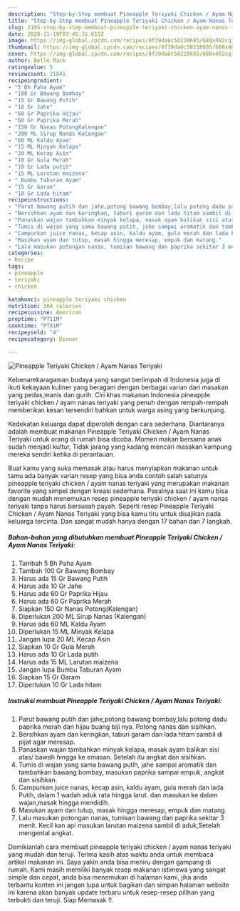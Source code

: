 ```yaml
---
description: "Step-by-Step membuat Pineapple Teriyaki Chicken / Ayam Nanas Teriyaki Favorite"
title: "Step-by-Step membuat Pineapple Teriyaki Chicken / Ayam Nanas Teriyaki Favorite"
slug: 2105-step-by-step-membuat-pineapple-teriyaki-chicken-ayam-nanas-teriyaki-favorite
date: 2020-11-19T03:45:31.615Z
image: https://img-global.cpcdn.com/recipes/8f39da6c50210685/680x482cq70/pineapple-teriyaki-chicken-ayam-nanas-teriyaki-foto-resep-utama.jpg
thumbnail: https://img-global.cpcdn.com/recipes/8f39da6c50210685/680x482cq70/pineapple-teriyaki-chicken-ayam-nanas-teriyaki-foto-resep-utama.jpg
cover: https://img-global.cpcdn.com/recipes/8f39da6c50210685/680x482cq70/pineapple-teriyaki-chicken-ayam-nanas-teriyaki-foto-resep-utama.jpg
author: Belle Mack
ratingvalue: 5
reviewcount: 21841
recipeingredient:
- "5 Bh Paha Ayam"
- "100 Gr Bawang Bombay"
- "15 Gr Bawang Putih"
- "10 Gr Jahe"
- "60 Gr Paprika Hijau"
- "60 Gr Paprika Merah"
- "150 Gr Nanas PotongKalengan"
- "200 ML Sirup Nanas Kalengan"
- "60 ML Kaldu Ayam"
- "15 ML Minyak Kelapa"
- "20 ML Kecap Asin"
- "10 Gr Gula Merah"
- "10 Gr Lada putih"
- "15 ML Larutan maizena"
- " Bumbu Taburan Ayam"
- "15 Gr Garam"
- "10 Gr Lada hitam"
recipeinstructions:
- "Parut bawang putih dan jahe,potong bawang bombay,lalu potong dadu paprika merah dan hijau buang biji nya. Potong nanas dan sisihkan."
- "Bersihkan ayam dan keringkan, taburi garam dan lada hitam sambil di pijat agar meresap."
- "Panaskan wajan tambahkan minyak kelapa, masak ayam balikan sisi atas/ bawah hingga ke emasan. Setelah itu angkat dan sisihkan."
- "Tumis di wajan yang sama bawang putih, jahe sampai aromatik dan tambahkan bawang bombay, masukan paprika sampai empuk, angkat dan sisihkan."
- "Campurkan juice nanas, kecap asin, kaldu ayam, gula merah dan lada Putih, dalam 1 wadah aduk rata hingga larut. dan masukan ke dalam wajan,masak hingga mendidih."
- "Masukan ayam dan tutup, masak hingga meresap, empuk dan matang."
- "Lalu masukan potongan nanas, tumisan bawang dan paprika sekitar 3 menit. Kecil kan api masukan larutan maizena sambil di aduk,Setelah mengental angkat."
categories:
- Recipe
tags:
- pineapple
- teriyaki
- chicken

katakunci: pineapple teriyaki chicken 
nutrition: 204 calories
recipecuisine: American
preptime: "PT11M"
cooktime: "PT51M"
recipeyield: "4"
recipecategory: Dinner

---
```



![Pineapple Teriyaki Chicken / Ayam Nanas Teriyaki](https://img-global.cpcdn.com/recipes/8f39da6c50210685/680x482cq70/pineapple-teriyaki-chicken-ayam-nanas-teriyaki-foto-resep-utama.jpg)

Kebenarekaragaman budaya yang sangat berlimpah di Indonesia juga di ikuti kekayaan kuliner yang beragam dengan berbagai varian dari masakan yang pedas,manis dan gurih. Ciri khas makanan Indonesia pineapple teriyaki chicken / ayam nanas teriyaki yang penuh dengan rempah-rempah memberikan kesan tersendiri bahkan untuk warga asing yang berkunjung.


Kedekatan keluarga dapat diperoleh dengan cara sederhana. Diantaranya adalah membuat makanan Pineapple Teriyaki Chicken / Ayam Nanas Teriyaki untuk orang di rumah bisa dicoba. Momen makan bersama anak sudah menjadi kultur, Tidak jarang yang kadang mencari masakan kampung mereka sendiri ketika di perantauan.



Buat kamu yang suka memasak atau harus menyiapkan makanan untuk tamu ada banyak varian resep yang bisa anda contoh salah satunya pineapple teriyaki chicken / ayam nanas teriyaki yang merupakan makanan favorite yang simpel dengan kreasi sederhana. Pasalnya saat ini kamu bisa dengan mudah menemukan resep pineapple teriyaki chicken / ayam nanas teriyaki tanpa harus bersusah payah.
Seperti resep Pineapple Teriyaki Chicken / Ayam Nanas Teriyaki yang bisa kamu tiru untuk disajikan pada keluarga tercinta. Dan sangat mudah hanya dengan 17 bahan dan 7 langkah.


<!--inarticleads1-->

##### Bahan-bahan yang dibutuhkan membuat Pineapple Teriyaki Chicken / Ayam Nanas Teriyaki:

1. Tambah 5 Bh Paha Ayam
1. Tambah 100 Gr Bawang Bombay
1. Harus ada 15 Gr Bawang Putih
1. Harus ada 10 Gr Jahe
1. Harus ada 60 Gr Paprika Hijau
1. Harus ada 60 Gr Paprika Merah
1. Siapkan 150 Gr Nanas Potong(Kalengan)
1. Diperlukan 200 ML Sirup Nanas (Kalengan)
1. Harus ada 60 ML Kaldu Ayam
1. Diperlukan 15 ML Minyak Kelapa
1. Jangan lupa 20 ML Kecap Asin
1. Siapkan 10 Gr Gula Merah
1. Harus ada 10 Gr Lada putih
1. Harus ada 15 ML Larutan maizena
1. Jangan lupa  Bumbu Taburan Ayam
1. Siapkan 15 Gr Garam
1. Diperlukan 10 Gr Lada hitam




<!--inarticleads2-->

##### Instruksi membuat  Pineapple Teriyaki Chicken / Ayam Nanas Teriyaki:

1. Parut bawang putih dan jahe,potong bawang bombay,lalu potong dadu paprika merah dan hijau buang biji nya. Potong nanas dan sisihkan.
1. Bersihkan ayam dan keringkan, taburi garam dan lada hitam sambil di pijat agar meresap.
1. Panaskan wajan tambahkan minyak kelapa, masak ayam balikan sisi atas/ bawah hingga ke emasan. Setelah itu angkat dan sisihkan.
1. Tumis di wajan yang sama bawang putih, jahe sampai aromatik dan tambahkan bawang bombay, masukan paprika sampai empuk, angkat dan sisihkan.
1. Campurkan juice nanas, kecap asin, kaldu ayam, gula merah dan lada Putih, dalam 1 wadah aduk rata hingga larut. dan masukan ke dalam wajan,masak hingga mendidih.
1. Masukan ayam dan tutup, masak hingga meresap, empuk dan matang.
1. Lalu masukan potongan nanas, tumisan bawang dan paprika sekitar 3 menit. Kecil kan api masukan larutan maizena sambil di aduk,Setelah mengental angkat.




Demikianlah cara membuat pineapple teriyaki chicken / ayam nanas teriyaki yang mudah dan teruji. Terima kasih atas waktu anda untuk membaca artikel makanan ini. Saya yakin anda bisa meniru dengan gampang di rumah. Kami masih memiliki banyak resep makanan istimewa yang sangat simple dan cepat, anda bisa menemukan di halaman kami, jika anda terbantu konten ini jangan lupa untuk bagikan dan simpan halaman website ini karena akan banyak update terbaru untuk resep-resep pilihan yang terbukti dan teruji. Siap Memasak !!. 
